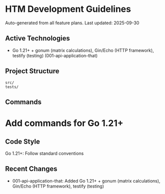 # HTM Development Guidelines

Auto-generated from all feature plans. Last updated: 2025-09-30

## Active Technologies
- Go 1.21+ + gonum (matrix calculations), Gin/Echo (HTTP framework), testify (testing) (001-api-application-that)

## Project Structure
```
src/
tests/
```

## Commands
# Add commands for Go 1.21+

## Code Style
Go 1.21+: Follow standard conventions

## Recent Changes
- 001-api-application-that: Added Go 1.21+ + gonum (matrix calculations), Gin/Echo (HTTP framework), testify (testing)

<!-- MANUAL ADDITIONS START -->
<!-- MANUAL ADDITIONS END -->